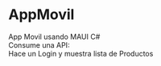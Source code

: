 # AppMovil
App Movil usando MAUI C# <br>
Consume una API: <br>
Hace un Login y muestra lista de Productos
